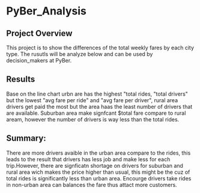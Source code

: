 # PyBer_Analysis

## Project Overview
This project is to show the differences of the total weekly fares by each city type. The rusutls will be analyze below and can be used by decision_makers at PyBer.

## Results

Base on the line chart urbn are has the highest "total rides, "total drivers" but the lowest "avg fare per ride" and "avg fare  per driver", rural area drivers get paid the most but the area haas the least number of drivers that are available.  Suburban area make signfcant $total fare compare to rural aream, however the number of drivers is way less than the total rides. 

## Summary:

There are more drivers avaible in the urban area compare to the rides, this leads to the result that drivers has less job and make less for each trip.However, there are signficatn shortage on drivers for suburban and rural area wich makes the price higher than usual, this might be the cuz of total rides is significantly less than urban area. Encourge drivers take rides in non-urban area can balances the fare thus attact more customers.

